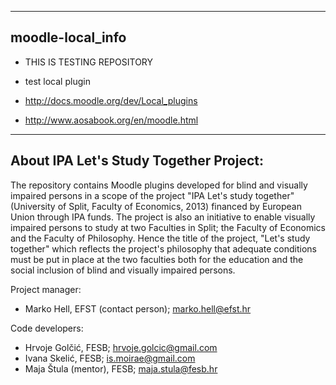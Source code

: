 -----------------------------------------
moodle-local_info
-----------------------------------------
* THIS IS TESTING REPOSITORY

* test local plugin
* http://docs.moodle.org/dev/Local_plugins
* http://www.aosabook.org/en/moodle.html


-----------------------------------------
About IPA Let's Study Together Project:
-----------------------------------------
The repository contains Moodle plugins developed for blind and visually impaired persons in a scope of the project "IPA Let's study together" (University of Split, Faculty of Economics, 2013) financed by European Union through IPA funds. The project is also an initiative to enable visually impaired persons to study at two Faculties in Split; the Faculty of Economics and the Faculty of Philosophy. Hence the title of the project, "Let's study together" which reflects the project's philosophy that adequate conditions must be put in place at the two faculties both for the education and the social inclusion of blind and visually impaired persons. 

Project manager:
- Marko Hell, EFST (contact person); marko.hell@efst.hr

Code developers:
- Hrvoje Golčić, FESB; hrvoje.golcic@gmail.com
- Ivana Skelić, FESB; is.moirae@gmail.com
- Maja Štula (mentor), FESB; maja.stula@fesb.hr
